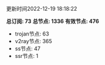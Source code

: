 更新时间2022-12-19 18:18:22

**总订阅: 73**
**总节点: 1336**
**有效节点: 476**
- trojan节点: 63
- v2ray节点: 365
- ss节点: 47
- ssr节点: 1
